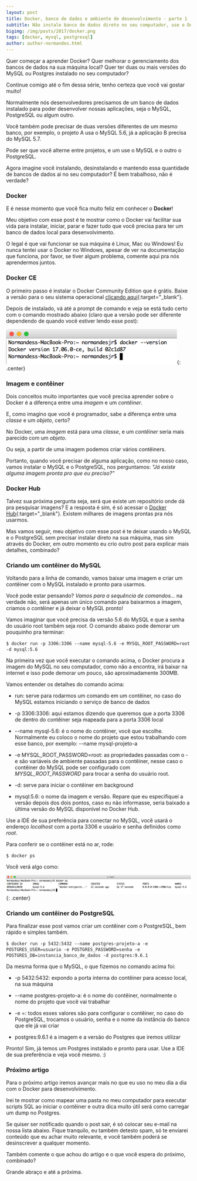 ```yaml
---
layout: post
title: Docker, banco de dados e ambiente de desenvolvimento - parte 1
subtitle: Não instale banco de dados direto no seu computador, use o Docker
bigimg: /img/posts/2017/docker.png
tags: [docker, mysql, postgresql]
author: author-normandes.html
---
```


Quer começar a aprender Docker? Quer melhorar o gerenciamento dos bancos de dados na sua máquina local? Quer ter duas ou mais versões do MySQL ou Postgres instalado no seu computador? 

Continue comigo até o fim dessa série, tenho certeza que você vai gostar muito!

Normalmente nós desenvolvedores precisamos de um banco de dados instalado para poder desenvolver nossas aplicações, seja o MySQL, PostgreSQL ou algum outro.

Você também pode precisar de duas versões diferentes de um mesmo banco, por exemplo, o projeto A usa o MySQL 5.6, já a aplicação B precisa do MySQL 5.7.

Pode ser que você alterne entre projetos, e um use o MySQL e o outro o PostgreSQL.

Agora imagine você instalando, desinstalando e mantendo essa quantidade de bancos de dados ai no seu computador? É bem trabalhoso, não é verdade?

### Docker

E é nesse momento que você fica muito feliz em conhecer o **Docker**!

Meu objetivo com esse post é te mostrar como o Docker vai facilitar sua vida para instalar, iniciar, parar e fazer tudo que você precisa para ter um banco de dados local para desenvolvimento.

O legal é que vai funcionar se sua máquina é Linux, Mac ou Windows! Eu nunca tentei usar o Docker no Windows, apesar de ver na documentação que funciona, por favor, se tiver algum problema, comente aqui pra nós aprendermos juntos.

### Docker CE

O primeiro passo é instalar o Docker Community Edition que é grátis. Baixe a versão para o seu sistema operacional [clicando aqui](https://www.docker.com/community-edition#/download){:target="_blank"}.

Depois de instalado, vá até a prompt de comando e veja se está tudo certo com o comando mostrado abaixo (claro que a versão pode ser diferente dependendo de quando você estiver lendo esse post):

![docker --version](/img/posts/2017/docker-version.png){: .center}

### Imagem e contêiner

Dois conceitos muito importantes que você precisa aprender sobre o Docker é a diferença entre uma _imagem_ e um _contêiner_.

E, como imagino que você é programador, sabe a diferença entre uma _classe_ e um _objeto_, certo?

No Docker, uma _imagem_ está para uma _classe_, e um _contêiner_ seria mais parecido com um _objeto_.

Ou seja, a partir de uma imagem podemos criar vários contêiners.

Portanto, quando você precisar de alguma aplicação, como no nosso caso, vamos instalar o MySQL e o PostgreSQL, nos perguntamos: _"Já existe alguma imagem pronta pro que eu preciso?"_

### Docker Hub

Talvez sua próxima pergunta seja, será que existe um repositório onde dá pra pesquisar imagens? E a resposta é sim, é só acessar o [Docker Hub](https://hub.docker.com/){:target="_blank"}. Existem milhares de imagens prontas pra nós usarmos.

Mas vamos seguir, meu objetivo com esse post é te deixar usando o MySQL e o PostgreSQL sem precisar instalar direto na sua máquina, mas sim através do Docker, em outro momento eu crio outro post para explicar mais detalhes, combinado?

### Criando um contêiner do MySQL

Voltando para a linha de comando, vamos baixar uma imagem e criar um contêiner com o MySQL instalado e pronto para usarmos.

Você pode estar pensando? _Vamos para a sequência de comandos..._ na verdade não, será apenas um único comando para baixarmos a imagem, criamos o contêiner e já deixar o MySQL pronto!

Vamos imaginar que você precisa da versão 5.6 do MySQL e que a senha do usuário root também seja _root_. O comando abaixo pode demorar um pouquinho pra terminar:

~~~
$ docker run -p 3306:3306 --name mysql-5.6 -e MYSQL_ROOT_PASSWORD=root -d mysql:5.6
~~~

Na primeira vez que você executar o comando acima, o Docker procura a imagem do MySQL no seu computador, como não a encontra, irá baixar na internet e isso pode demorar um pouco, são aproximadamente 300MB.

Vamos entender os detalhes do comando acima:

* run: serve para rodarmos um comando em um contêiner, no caso do MySQL estamos iniciando o serviço de banco de dados

* -p 3306:3306: aqui estamos dizendo que queremos que a porta 3306 de dentro do contêiner seja mapeada para a porta 3306 local

* --name mysql-5.6: é o nome do contêiner, você que escolhe. Normalmente eu coloco o nome do projeto que estou trabalhando com esse banco, por exemplo: --name mysql-projeto-a

* -e MYSQL_ROOT_PASSWORD=root: as propriedades passadas com o -e são variáveis de ambiente passadas para o contêiner, nesse caso o contêiner do MySQL pode ser configurado com _MYSQL_ROOT_PASSWORD_ para trocar a senha do usuário root.

* -d: serve para iniciar o contêiner em background

* mysql:5.6: o nome da imagem e versão. Repare que eu especifiquei a versão depois dos dois pontos, caso eu não informasse, seria baixado a última versão do MySQL disponível no Docker Hub.

Use a IDE de sua preferência para conectar no MySQL, você usará o endereço _localhost_ com a porta 3306 e usuário e senha definidos como _root_.

Para conferir se o contêiner está no ar, rode:

~~~
$ docker ps
~~~

Você verá algo como: 

![docker --version](/img/posts/2017/docker-ps-mysql-1.png){: .center}

### Criando um contêiner do PostgreSQL

Para finalizar esse post vamos criar um contêiner com o PostgreSQL, bem rápido e simples também.

~~~
$ docker run -p 5432:5432 --name postgres-projeto-a -e POSTGRES_USER=usuario -e POSTGRES_PASSWORD=senha -e POSTGRES_DB=instancia_banco_de_dados -d postgres:9.6.1
~~~

Da mesma forma que o MySQL, o que fizemos no comando acima foi:

* -p 5432:5432: expondo a porta interna do contêiner para acesso local, na sua máquina

* --name postgres-projeto-a: é o nome do contêiner, normalmente o nome do projeto que você vai trabalhar

* -e <PROPRIEDADE>=<VALOR>: todos esses valores são para configurar o contêiner, no caso do PostgreSQL, trocamos o usuário, senha e o nome da instância do banco que ele já vai criar

* postgres:9.6.1 é a imagem e a versão do Postgres que iremos utilizar

Pronto! Sim, já temos um Postgres instalado e pronto para usar. Use a IDE de sua preferência e veja você mesmo. :)

### Próximo artigo

Para o próximo artigo iremos avançar mais no que eu uso no meu dia a dia com o Docker para desenvolvimento.

Irei te mostrar como mapear uma pasta no meu computador para executar scripts SQL ao iniciar o contêiner e outra dica muito útil será como carregar um dump no Postgres.

Se quiser ser notificado quando o post sair, é só colocar seu e-mail na nossa lista abaixo. Fique tranquilo, eu também detesto spam, só te enviarei conteúdo que eu achar muito relevante, e você também poderá se desinscrever a qualquer momento.

Também comente o que achou do artigo e o que você espera do próximo, combinado?

Grande abraço e até a próxima.
